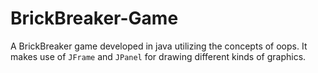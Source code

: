 # BrickBreaker-Game
A BrickBreaker game developed in java utilizing the concepts of oops. It makes use of ```JFrame``` and ```JPanel``` for drawing different kinds of graphics.
